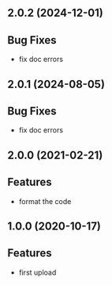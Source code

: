 ## 2.0.2 (2024-12-01)

## Bug Fixes

- fix doc errors

## 2.0.1 (2024-08-05)

## Bug Fixes

- fix doc errors

## 2.0.0 (2021-02-21)

## Features

- format the code

## 1.0.0 (2020-10-17)

## Features

- first upload